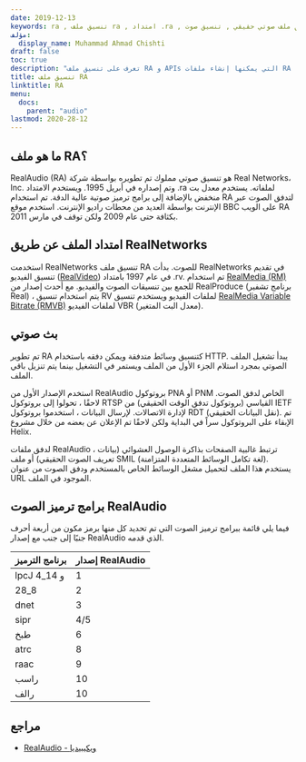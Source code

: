 ```yaml
---
date: 2019-12-13
keywords: ra , تنسيق ملف ra , امتداد .ra , تنسيق ملف صوتي حقيقي , تنسيق صوت ra , تنسيق ملف RealAudio
مؤلف:
  display_name: Muhammad Ahmad Chishti
draft: false
toc: true
description: "تعرف على تنسيق ملف RA و APIs التي يمكنها إنشاء ملفات RA وفتحها."
title: تنسيق ملف RA
linktitle: RA
menu:
  docs:
    parent: "audio"
lastmod: 2020-28-12
---
```


## ما هو ملف RA؟

RealAudio (RA) هو تنسيق صوتي مملوك تم تطويره بواسطة شركة Real Networks، Inc. وتم إصداره في أبريل 1995. ويستخدم الامتداد .ra لملفاته. يستخدم معدل بت منخفض بالإضافة إلى برامج ترميز صوتية عالية الدقة. تم استخدام RA لتدفق الصوت عبر الإنترنت بواسطة العديد من محطات راديو الإنترنت. استخدم موقع BBC على الويب RA بكثافة حتى عام 2009 ولكن توقف في مارس 2011.

## امتداد الملف عن طريق RealNetworks ##

استخدمت RealNetworks تنسيق ملف RA للصوت. بدأت RealNetworks في تقديم تنسيق الفيديو ([RealVideo](/ar/video/rv/)) في عام 1997 بامتداد .rv. تم استخدام [RealMedia (RM)](/ar/video/rm/) للجمع بين تنسيقات الصوت والفيديو. مع أحدث إصدار من RealProduce (برنامج تشفير Real) ، يتم استخدام تنسيق RV لملفات الفيديو ويستخدم تنسيق [RealMedia Variable Bitrate (RMVB)](/ar/video/rmvb/) لملفات الفيديو VBR (معدل البت المتغير).

## بث صوتي ##

تم تطوير RA كتنسيق وسائط متدفقة ويمكن دفقه باستخدام HTTP. يبدأ تشغيل الملف الصوتي بمجرد استلام الجزء الأول من الملف ويستمر في التشغيل بينما يتم تنزيل باقي الملف.

استخدم الإصدار الأول من RealAudio بروتوكول PNA أو PNM الخاص لدفق الصوت. لاحقًا ، تحولوا إلى بروتوكول RTSP القياسي (بروتوكول تدفق الوقت الحقيقي) من IETF لإدارة الاتصالات. لإرسال البيانات ، استخدموا بروتوكول RDT (نقل البيانات الحقيقي). تم الإبقاء على البروتوكول سراً في البداية ولكن لاحقًا تم الإعلان عن بعضه من خلال مشروع Helix.

لدفق ملفات RealAudio ، ترتبط غالبية الصفحات بذاكرة الوصول العشوائي (بيانات تعريف الصوت الحقيقي) أو ملف SMIL (لغة تكامل الوسائط المتعددة المتزامنة). يستخدم هذا الملف لتحميل مشغل الوسائط الخاص بالمستخدم ودفق الصوت من عنوان URL الموجود في الملف.

## برامج ترميز الصوت RealAudio ##

فيما يلي قائمة ببرامج ترميز الصوت التي تم تحديد كل منها برمز مكون من أربعة أحرف جنبًا إلى جنب مع إصدار RealAudio الذي قدمه.

| برنامج الترميز | إصدار RealAudio |
| --- | --- |
| lpcJ و 14_4 | 1 |
| 28_8 | 2 |
| dnet | 3 |
| sipr | 4/5 |
| طبخ | 6 |
| atrc | 8 |
| raac | 9 |
| راسب | 10 |
| رالف | 10 |

## مراجع ##

- [RealAudio - ويكيبيديا](https://en.wikipedia.org/wiki/RealAudio)

